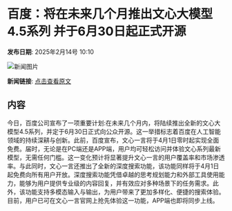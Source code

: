# 百度：将在未来几个月推出文心大模型4.5系列 并于6月30日起正式开源

**发布日期**: 2025年2月14号 10:10

![新闻图片](https://pic.chinaz.com/picmap/thumb/201912192146022158_1.jpg)

**新闻链接**: [点击查看原文](https://www.aibase.com/zh/news/15368)

## 内容

今日，百度公司宣布了一项重要计划:在未来几个月内，将陆续推出全新的文心大模型4.5系列，并定于6月30日正式向公众开源。这一举措标志着百度在人工智能领域的持续深耕与创新。此前，百度宣布，文心一言将于4月1日零时起实现全面免费。届时，无论是在PC端还是APP端，用户均可轻松访问并体验文心系列最新模型，无需任何门槛。这一变化预计将显著提升文心一言的用户覆盖率和市场渗透率。与此同时，文心一言还推出了全新的深度搜索功能，该功能同样将于4月1日起免费向所有用户开放。深度搜索功能凭借卓越的思考规划能力和外部工具使用能力，能够为用户提供专业级的内容回复，并有效应对多种场景下的任务需求。此外，该功能支持多模态输入与输出，为用户带来了更加多样化、便捷的搜索体验。目前，用户已可在文心一言官网上抢先体验这一功能，APP端也即将同步上线。
